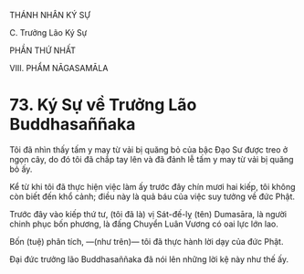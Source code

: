 THÁNH NHÂN KÝ SỰ

C. Trưởng Lão Ký Sự

PHẦN THỨ NHẤT

VIII. PHẨM NĀGASAMĀLA

# 73. Ký Sự về Trưởng Lão Buddhasaññaka

Tôi đã nhìn thấy tấm y may từ vải bị quăng bỏ của bậc Đạo Sư được treo ở ngọn cây, do đó tôi đã chắp tay lên và đã đảnh lễ tấm y may từ vải bị quăng bỏ ấy.

Kể từ khi tôi đã thực hiện việc làm ấy trước đây chín mươi hai kiếp, tôi không còn biết đến khổ cảnh; điều này là quả báu của việc suy tưởng về đức Phật.

Trước đây vào kiếp thứ tư, (tôi đã là) vị Sát-đế-lỵ (tên) Dumasāra, là người chinh phục bốn phương, là đấng Chuyển Luân Vương có oai lực lớn lao.

Bốn (tuệ) phân tích, ―(như trên)― tôi đã thực hành lời dạy của đức Phật.

Đại đức trưởng lão Buddhasaññaka đã nói lên những lời kệ này như thế ấy.
